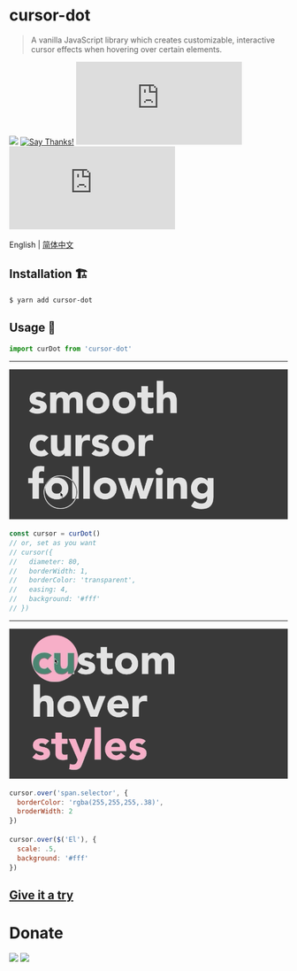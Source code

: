 # cursor-dot
> A vanilla JavaScript library which creates customizable, interactive cursor effects when hovering over certain elements.

![](https://travis-ci.org/gaoryrt/cursor-dot.svg?branch=master)
[![Say Thanks!](https://img.shields.io/badge/Say%20Thanks-!-1EAEDB.svg)](https://saythanks.io/to/gaoryrt)
![](https://img.badgesize.io/gaoryrt/cursor-dot/master/index.js)
![](https://img.badgesize.io/gaoryrt/cursor-dot/master/index.js?compression=gzip)

English | [简体中文](./README.zh-cn.md)

## Installation 🏗️

```bash
$ yarn add cursor-dot
```

## Usage 🍹

```js
import curDot from 'cursor-dot'
```
---
![](./smoothcursorfollowing.gif)
```js
const cursor = curDot()
// or, set as you want
// cursor({
//   diameter: 80,
//   borderWidth: 1,
//   borderColor: 'transparent',
//   easing: 4,
//   background: '#fff'
// })
```
---
![](./customhoverstyles.gif)
```js
cursor.over('span.selector', {
  borderColor: 'rgba(255,255,255,.38)',
  broderWidth: 2
})

cursor.over($('El'), {
  scale: .5,
  background: '#fff'
})
```

## [Give it a try](https://codesandbox.io/s/focused-ellis-g9mpm)

# Donate
[![](https://cdn.buymeacoffee.com/buttons/default-white.png)](https://www.buymeacoffee.com/pT2Y5iN)
![](https://jungle.fm/assets/donate.jpg)
